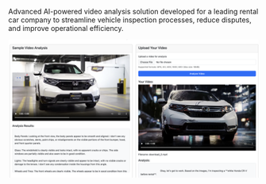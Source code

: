 Advanced AI-powered video analysis solution developed for a leading rental car company to streamline vehicle inspection processes, reduce disputes, and improve operational efficiency.

![Web Application - Accident Analysis Demo](img/project.png)